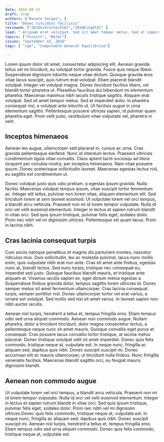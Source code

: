 ```yaml
---
date: 2016-09-15
draft: true
authors: ["Renato Vargas", ]
title: "Donec tincidunt facilisis"
reviewed: ["2016SchrotterEtAl","2016KingEtAl" ]
lead: " Aliquam erat volutpat. Sed sit amet tempor metus. Sed et imperdiet dolor. In pharetra consequat nisl, a volutpat ante lobortis ut. Ut facilisis augue in urna elementum sagittis. Pellentesque posuere ultrices sapien, id pulvinar quam pharetra eget. Proin velit justo, vestibulum vitae vulputate vel, pharetra in velit."
topics: ["Forests", "Water"]
issues: "September 15, 2016"
tags: [ "cge", "Computable General Equilibrium"]

---
```




Lorem ipsum dolor sit amet, consectetur adipiscing elit. Aenean gravida tellus vel mi tincidunt, eu volutpat tortor gravida. Fusce quis neque libero. Suspendisse dignissim lobortis neque vitae dictum. Quisque gravida eros vitae lacus suscipit, quis rutrum erat volutpat. Etiam placerat blandit volutpat. Integer vel volutpat magna. Donec tincidunt facilisis libero, vel blandit tortor pharetra ut. Phasellus faucibus dui bibendum mi elementum pharetra. Maecenas maximus nibh iaculis tristique sagittis. Aliquam erat volutpat. Sed sit amet tempor metus. Sed et imperdiet dolor. In pharetra consequat nisl, a volutpat ante lobortis ut. Ut facilisis augue in urna elementum sagittis. Pellentesque posuere ultrices sapien, id pulvinar quam pharetra eget. Proin velit justo, vestibulum vitae vulputate vel, pharetra in velit.

## Inceptos himenaeos

Aenean leo augue, ullamcorper sed placerat in, cursus ac urna. Cras gravida pellentesque eleifend. Nunc id interdum lectus. Praesent ultricies condimentum ligula vitae convallis. Class aptent taciti sociosqu ad litora torquent per conubia nostra, per inceptos himenaeos. Nam vitae posuere ipsum. Donec scelerisque sollicitudin laoreet. Maecenas egestas lectus nisl, eu sagittis est condimentum ut.

Donec volutpat justo quis odio pretium, a egestas ipsum gravida. Nulla facilisi. Maecenas volutpat tempus ipsum, vitae suscipit tortor fermentum ac. Integer elit tellus, pulvinar non lorem vitae, aliquam elementum elit. Sed tincidunt lorem at sem laoreet euismod. Ut vulputate lorem vel orci tempus, a blandit arcu vehicula. Praesent non mi id lorem tempor vulputate. Nulla id orci vel velit euismod elementum. Integer in lectus et sapien rutrum blandit in vitae orci. Sed quis ipsum tristique, pulvinar felis eget, sodales dolor. Proin nec nibh vel mi dignissim ultrices. Pellentesque vel quam lacus. Proin in lacinia nibh.

## Cras lacinia consequat turpis

Cum sociis natoque penatibus et magnis dis parturient montes, nascetur ridiculus mus. Duis sollicitudin, leo ac molestie pulvinar, lacus nunc mollis enim, quis vulputate nibh erat non ante. Cras sit amet ante finibus, egestas nunc at, blandit lectus. Sed nunc turpis, tristique nec consequat eu, imperdiet sed justo. Quisque faucibus blandit mauris, et tristique ante aliquam at. Vivamus iaculis sapien ex, eget dictum metus egestas a. Suspendisse finibus gravida dolor, tempus sagittis lorem ultricies id. Donec semper metus sit amet fermentum ullamcorper. Cras lacinia consequat turpis, semper porttitor nisl. Donec ullamcorper tortor vel erat varius, a ornare est volutpat. Sed mollis sed nisi sit amet varius. In laoreet sapien non nibh auctor iaculis.

Aenean nisl turpis, hendrerit a tellus et, tempus fringilla eros. Etiam tempus odio sed urna aliquet commodo. Aenean non commodo augue. Nullam pharetra, dolor a tincidunt tincidunt, dolor magna consectetur lectus, a pellentesque neque nunc sit amet mauris. Quisque convallis eget purus et consequat. Cras posuere lacus convallis tortor tristique, at lacinia metus placerat. Donec tristique volutpat velit sit amet imperdiet. Donec quis felis commodo, tristique neque at, vulputate est. In neque nunc, fringilla ac aliquam sed, dapibus quis nibh. Donec suscipit suscipit mi. Donec accumsan elit ac mauris ullamcorper, ut tincidunt nulla finibus. Nunc fringilla venenatis facilisis. Maecenas blandit sagittis orci, eu feugiat mauris dignissim blandit.


## Aenean non commodo augue

Ut vulputate lorem vel orci tempus, a blandit arcu vehicula. Praesent non mi id lorem tempor vulputate. Nulla id orci vel velit euismod elementum. Integer in lectus et sapien rutrum blandit in vitae orci. Sed quis ipsum tristique, pulvinar felis eget, sodales dolor. Proin nec nibh vel mi dignissim ultrices.Donec quis felis commodo, tristique neque at, vulputate est. In neque nunc, fringilla ac aliquam sed, dapibus quis nibh. Donec suscipit suscipit mi. Aenean nisl turpis, hendrerit a tellus et, tempus fringilla eros. Etiam tempus odio sed urna aliquet commodo. Donec quis felis commodo, tristique neque at, vulputate est. 
